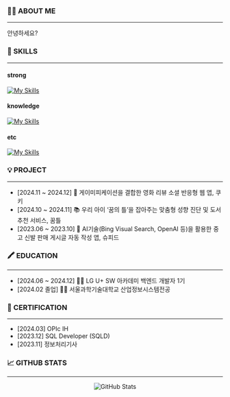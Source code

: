 ### 💁‍♀️ ABOUT ME
---
안녕하세요?

### 💎 SKILLS
---
#### strong
[![My Skills](https://skillicons.dev/icons?i=java,mysql,css,html)](https://skillicons.dev)


#### knowledge
[![My Skills](https://skillicons.dev/icons?i=kotlin,js,ts,spring,react,mongodb,redis)](https://skillicons.dev)


#### etc
[![My Skills](https://skillicons.dev/icons?i=git,figma,notion,vscode,idea)](https://skillicons.dev)



### 💡 PROJECT
---
- [2024.11 ~ 2024.12] 🍿 게이미피케이션을 결합한 영화 리뷰 소셜 반응형 웹 앱, 쿠키
- [2024.10 ~ 2024.11] 📚 우리 아이 ‘꿈의 틀’을 잡아주는 맞춤형 성향 진단 및 도서 추천 서비스, 꿈틀
- [2023.06 ~ 2023.10] 👟 AI기술(Bing Visual Search, OpenAI 등)을 활용한 중고 신발 판매 게시글 자동 작성 앱, 슈피드


### 🖍️ EDUCATION
---
- [2024.06 ~ 2024.12] 👩‍💻 LG U+ SW 아카데미 백엔드 개발자 1기
- [2024.02 졸업] 🧑‍🎓 서울과학기술대학교 산업정보시스템전공

### 🏅 CERTIFICATION
---
- [2024.03] OPIc IH
- [2023.12] SQL Developer (SQLD)
- [2023.11] 정보처리기사

### 📈 GITHUB STATS
---
<p align="center">
  <img src="https://github-readme-stats.vercel.app/api?username=fbgjung&show_icons=true&theme=tokyonight" alt="GitHub Stats" />
</p>
